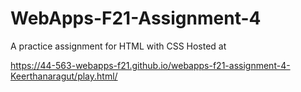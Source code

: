 # WebApps-F21-Assignment-4
A practice assignment for HTML with CSS
Hosted at 

<https://44-563-webapps-f21.github.io/webapps-f21-assignment-4-Keerthanaragut/play.html/>

